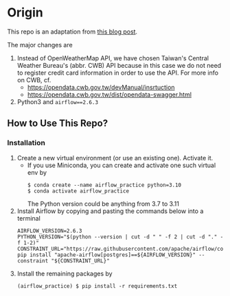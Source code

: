 # Origin
This repo is an adaptation from
[this blog post](http://michael-harmon.com/blog/AirflowETL.html).

The major changes are
1. Instead of OpenWeatherMap API, we have chosen Taiwan's Central Weather
   Bureau's (abbr. CWB) API because in this case we do not need to register
   credit card information in order to use the API.
   For more info on CWB, cf.
    - <https://opendata.cwb.gov.tw/devManual/insrtuction>
    - <https://opendata.cwb.gov.tw/dist/opendata-swagger.html>
1. Python3 and `airflow==2.6.3`


## How to Use This Repo?
### Installation
1. Create a new virtual environment (or use an existing one). Activate it.
    - If you use Miniconda, you can create and activate
      one such virtual env by
      ```shell
      $ conda create --name airflow_practice python=3.10
      $ conda activate airflow_practice
      ```
      The Python version could be anything from 3.7 to 3.11
1. Install Airflow by copying and pasting the commands below into a terminal
   ```shell
   AIRFLOW_VERSION=2.6.3
   PYTHON_VERSION="$(python --version | cut -d " " -f 2 | cut -d "." -f 1-2)"
   CONSTRAINT_URL="https://raw.githubusercontent.com/apache/airflow/constraints-${AIRFLOW_VERSION}/constraints-${PYTHON_VERSION}.txt"
   pip install "apache-airflow[postgres]==${AIRFLOW_VERSION}" --constraint "${CONSTRAINT_URL}"
   ```
1. Install the remaining packages by
   ```shell
   (airflow_practice) $ pip install -r requirements.txt
   ```



